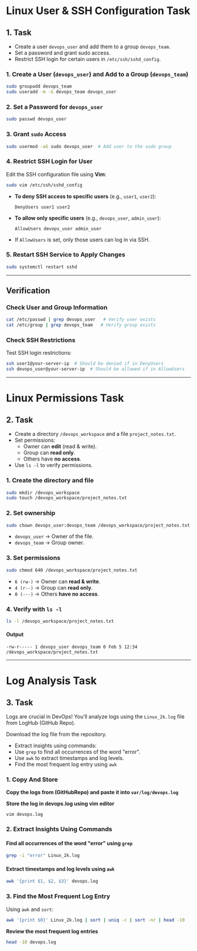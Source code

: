 
# **Linux User & SSH Configuration Task**

## **1. Task**
- Create a user `devops_user` and add them to a group `devops_team`.
- Set a password and grant sudo access.
- Restrict SSH login for certain users in `/etc/ssh/sshd_config`.

### 1. **Create a User (`devops_user`) and Add to a Group (`devops_team`)**
```bash
sudo groupadd devops_team   
sudo useradd -m -G devops_team devops_user  
```

### 2. **Set a Password for `devops_user`**
```bash
sudo passwd devops_user
```

### 3. **Grant `sudo` Access**
```bash
sudo usermod -aG sudo devops_user  # Add user to the sudo group
```

### 4. **Restrict SSH Login for User**
Edit the SSH configuration file using **Vim**:
```bash
sudo vim /etc/ssh/sshd_config
```
- **To deny SSH access to specific users** (e.g., `user1`, `user2`):
  ```plaintext
  DenyUsers user1 user2
  ```
- **To allow only specific users** (e.g., `devops_user`, `admin_user`):
  ```plaintext
  AllowUsers devops_user admin_user
  ```

 - If `AllowUsers` is set, only those users can log in via SSH.

### 5. **Restart SSH Service to Apply Changes**
```bash
sudo systemctl restart sshd
```

---

## **Verification**
### **Check User and Group Information**
```bash
cat /etc/passwd | grep devops_user   # Verify user exists
cat /etc/group | grep devops_team   # Verify group exists
```

### **Check SSH Restrictions**
Test SSH login restrictions:
```bash
ssh user1@your-server-ip  # Should be denied if in DenyUsers
ssh devops_user@your-server-ip  # Should be allowed if in AllowUsers
```
---

# **Linux Permissions Task**

## **2. Task** 
- Create a directory `/devops_workspace` and a file `project_notes.txt`.
- Set permissions:
  - Owner can **edit** (read & write).
  - Group can **read only**.
  - Others have **no access**.
- Use `ls -l` to verify permissions.


### 1. **Create the directory and file**
```bash
sudo mkdir /devops_workspace
sudo touch /devops_workspace/project_notes.txt
```

### 2. **Set ownership**
```bash
sudo chown devops_user:devops_team /devops_workspace/project_notes.txt
```
- `devops_user` → Owner of the file.
- `devops_team` → Group owner.

### 3. **Set permissions**
```bash
sudo chmod 640 /devops_workspace/project_notes.txt
```
- `6 (rw-)` → Owner can **read & write**.
- `4 (r--)` → Group can **read only**.
- `0 (---)` → Others **have no access**.

### 4. **Verify with `ls -l`**
```bash
ls -l /devops_workspace/project_notes.txt
```
#### **Output**
```
-rw-r----- 1 devops_user devops_team 0 Feb 5 12:34 /devops_workspace/project_notes.txt
```

---
# Log Analysis Task

## **3. Task**
Logs are crucial in DevOps! You’ll analyze logs using the `Linux_2k.log` file from LogHub (GitHub Repo).

Download the log file from the repository.

- Extract insights using commands:
 - Use `grep` to find all occurrences of the word "error".
 - Use `awk` to extract timestamps and log levels.
 - Find the most frequent log entry using `awk`



### 1. **Copy And Store**

**Copy the logs from (GitHubRepo) and paste it into `var/log/devops.log`**

**Store the log in devops.log using vim editor**

```
vim devops.log
```
### 2. **Extract Insights Using Commands**
#### **Find all occurrences of the word "error" using `grep`**
```bash
grep -i "error" Linux_2k.log
```

#### **Extract timestamps and log levels using `awk`**
```bash
awk '{print $1, $2, $3}' devops.log  
```

### 3. **Find the Most Frequent Log Entry**
Using `awk` and `sort`:
```bash
awk '{print $0}' Linux_2k.log | sort | uniq -c | sort -nr | head -10
```
 **Review the most frequent log entries**
```bash
head -10 devops.log
```

